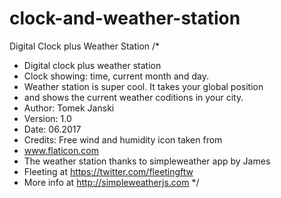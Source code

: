 # clock-and-weather-station
Digital Clock plus Weather Station
/* 
* Digital clock plus weather station 
* Clock showing: time, current month and day. 
* Weather station is super cool. It takes your global position 
* and shows the current weather coditions in your city. 
* Author: Tomek Janski 
* Version: 1.0 
* Date: 06.2017 
* Credits: Free wind and humidity icon taken from 
* www.flaticon.com
* The weather station thanks to simpleweather app by James 
* Fleeting at https://twitter.com/fleetingftw
* More info at http://simpleweatherjs.com
*/ 
